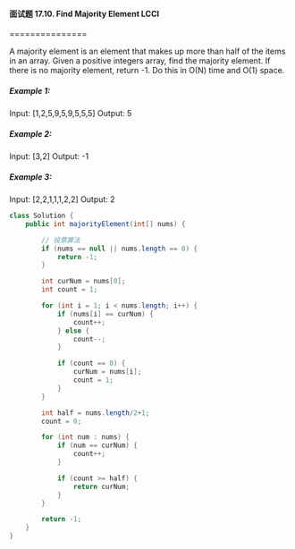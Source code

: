 #### 面试题 17.10. Find Majority Element LCCI

===============

A majority element is an element that makes up more than half of the items in an array. Given a positive integers array, find the majority element. If there is no majority element, return -1. Do this in O(N) time and O(1) space.

##### Example 1:

Input: [1,2,5,9,5,9,5,5,5]
Output: 5

##### Example 2:

Input: [3,2]
Output: -1

##### Example 3:

Input: [2,2,1,1,1,2,2]
Output: 2

```java
class Solution {
    public int majorityElement(int[] nums) {

        // 投票算法
        if (nums == null || nums.length == 0) {
            return -1;
        }

        int curNum = nums[0];
        int count = 1;

        for (int i = 1; i < nums.length; i++) {
            if (nums[i] == curNum) {
                count++;
            } else {
                count--;
            }

            if (count == 0) {
                curNum = nums[i];
                count = 1;
            }
        }

        int half = nums.length/2+1;
        count = 0;

        for (int num : nums) {
            if (num == curNum) {
                count++;
            }

            if (count >= half) {
                return curNum;
            }
        }

        return -1;
    }
}
```

